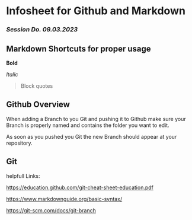 # Infosheet for **Github** and **Markdown**

### _Session Do. 09.03.2023_

## Markdown Shortcuts for proper usage

**Bold**

_Italic_

> Block quotes

## Github Overview

When adding a Branch to you Git and pushing it to Github make sure your Branch is properly named and contains the folder you want to edit.

As soon as you pushed you Git the new Branch should appear at your repository.

## Git

helpfull Links:

https://education.github.com/git-cheat-sheet-education.pdf

https://www.markdownguide.org/basic-syntax/

https://git-scm.com/docs/git-branch
